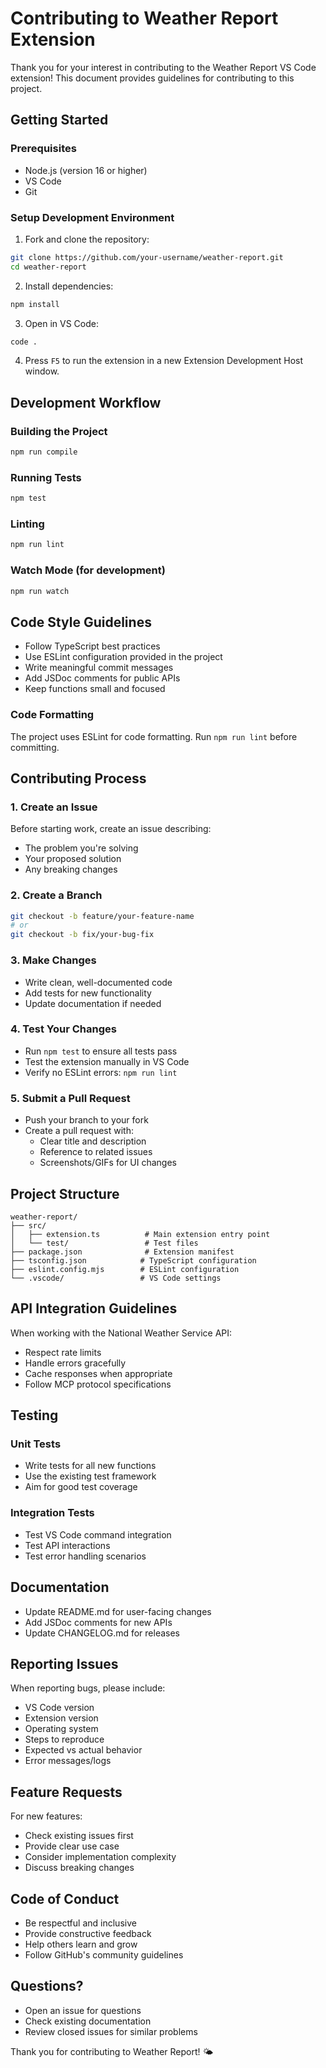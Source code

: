 # Contributing to Weather Report Extension

Thank you for your interest in contributing to the Weather Report VS Code extension! This document provides guidelines for contributing to this project.

## Getting Started

### Prerequisites
- Node.js (version 16 or higher)
- VS Code
- Git

### Setup Development Environment

1. Fork and clone the repository:
```bash
git clone https://github.com/your-username/weather-report.git
cd weather-report
```

2. Install dependencies:
```bash
npm install
```

3. Open in VS Code:
```bash
code .
```

4. Press `F5` to run the extension in a new Extension Development Host window.

## Development Workflow

### Building the Project
```bash
npm run compile
```

### Running Tests
```bash
npm test
```

### Linting
```bash
npm run lint
```

### Watch Mode (for development)
```bash
npm run watch
```

## Code Style Guidelines

- Follow TypeScript best practices
- Use ESLint configuration provided in the project
- Write meaningful commit messages
- Add JSDoc comments for public APIs
- Keep functions small and focused

### Code Formatting
The project uses ESLint for code formatting. Run `npm run lint` before committing.

## Contributing Process

### 1. Create an Issue
Before starting work, create an issue describing:
- The problem you're solving
- Your proposed solution
- Any breaking changes

### 2. Create a Branch
```bash
git checkout -b feature/your-feature-name
# or
git checkout -b fix/your-bug-fix
```

### 3. Make Changes
- Write clean, well-documented code
- Add tests for new functionality
- Update documentation if needed

### 4. Test Your Changes
- Run `npm test` to ensure all tests pass
- Test the extension manually in VS Code
- Verify no ESLint errors: `npm run lint`

### 5. Submit a Pull Request
- Push your branch to your fork
- Create a pull request with:
  - Clear title and description
  - Reference to related issues
  - Screenshots/GIFs for UI changes

## Project Structure

```
weather-report/
├── src/
│   ├── extension.ts          # Main extension entry point
│   └── test/                 # Test files
├── package.json              # Extension manifest
├── tsconfig.json            # TypeScript configuration
├── eslint.config.mjs        # ESLint configuration
└── .vscode/                 # VS Code settings
```

## API Integration Guidelines

When working with the National Weather Service API:
- Respect rate limits
- Handle errors gracefully
- Cache responses when appropriate
- Follow MCP protocol specifications

## Testing

### Unit Tests
- Write tests for all new functions
- Use the existing test framework
- Aim for good test coverage

### Integration Tests
- Test VS Code command integration
- Test API interactions
- Test error handling scenarios

## Documentation

- Update README.md for user-facing changes
- Add JSDoc comments for new APIs
- Update CHANGELOG.md for releases

## Reporting Issues

When reporting bugs, please include:
- VS Code version
- Extension version
- Operating system
- Steps to reproduce
- Expected vs actual behavior
- Error messages/logs

## Feature Requests

For new features:
- Check existing issues first
- Provide clear use case
- Consider implementation complexity
- Discuss breaking changes

## Code of Conduct

- Be respectful and inclusive
- Provide constructive feedback
- Help others learn and grow
- Follow GitHub's community guidelines

## Questions?

- Open an issue for questions
- Check existing documentation
- Review closed issues for similar problems

Thank you for contributing to Weather Report! 🌤️
